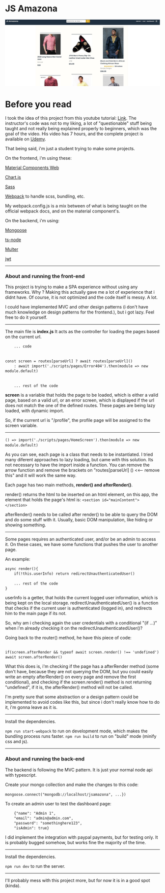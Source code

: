 # JS Amazona

<img src="./images/screen1.jpg"></img>

# Before you read

I took the idea of this project from this youtube tutorial: <a href="https://www.youtube.com/watch?v=N3FDyheHVMM&list=WL&index=46&t=81s">Link</a>. 
The instructor's code was not to my liking, a lot of "questionable" stuff being taught and not really being explained properly to beginners, which was the goal of the video. His video has 7 hours, and the complete project is available on <a href="https://www.youtube.com/watch?v=N3FDyheHVMM&list=WL&index=46&t=81s">Udemy</a>.

That being said, i'm just a student trying to make some projects.

On the frontend, i'm using these:

<a href="https://github.com/material-components/material-components-web">Material Components Web</a>

<a href="https://www.chartjs.org/">Chart.js</a>

<a href="https://sass-lang.com/">Sass</a>

<a href="https://webpack.js.org/">Webpack</a> to handle scss, bundling, etc.

My webpack.config.js is a mix between of what is being taught on the official webpack docs, and on the material component's.

On the backend, i'm using:

<a href="https://mongoosejs.com/">Mongoose</a>

<a href="https://www.npmjs.com/package/ts-node">ts-node</a>

<a href="https://www.npmjs.com/package/multer">Multer</a>

<a href="https://jwt.io/">jwt</a>

-----------------------------------------------------------------


<h3>About and running the front-end</h3>

This project is trying to make a SPA experience without using any frameworks. Why ? Making this actually gave me a lot of experience that i didnt have. Of course, it is not optimized and the code itself is messy. A lot.

I could have implemented MVC and other design patterns (i don't have much knowledge on design patterns for the frontend.), but i got lazy. Feel free to do it yourself.


-----------------------------------

The main file is **index.js**
It acts as the controller for loading the pages based on the current url. 


````
    ... code


const screen = routes[parseUrl] ? await routes[parseUrl]() 
    : await import('./scripts/pages/Error404').then(module => new module.default)


    ... rest of the code
```` 

**screen** is a variable that holds the page to be loaded, which is either a valid page, based on a valid url, or an error screen, which is displayed if the url does not match the one of the defined routes. These pages are being lazy loaded, with dynamic import.

So, if the current url is "/profile", the profile page will be assigned to the screen variable.


---------------------------------------


```` () => import('./scripts/pages/HomeScreen').then(module => new module.default) ````

As you can see, each page is a class that needs to be instantiated. I tried many diferent approaches to lazy loading, but came with this solution. Its not necessary to have the import inside a function. You can remove the arrow function and remove the brackets on "routes[parseUrl] ()  <<-- remove this" and it will work the same way.


Each page has two main methods, **render() and afterRender()**.

render() returns the html to be inserted on an html element, on this app, the element that holds the page's html is: ```` <section id="mainContent"></section> ````

afterRender() needs to be called after render() to be able to query the DOM and do some stuff with it. Usually, basic DOM manipulation, like hiding or showing something.


-----------------------------------------------------


Some pages requires an authenticated user, and/or be an admin to access it. On these cases, we have some functions that pushes the user to another page. 

An example:

```` 
async render(){
    if(!this.userInfo) return redirectUnauthenticatedUser() 

    ... rest of the code
}

````

userInfo is a getter, that holds the current logged user information, which is being kept on the local storage.
redirectUnauthenticatedUser() is a function that checks if the current user is authenticated (logged in), and redirects him to the main page if its not.

So, why am i checking again the user credentials with a conditional "(if ...)" when i'm already checking it on the redirectUnauthenticatedUser()?

Going back to the router() method, he have this piece of code:

```` 

if(screen.afterRender && typeof await screen.render() !== 'undefined') await screen.afterRender()

```` 

What this does is, i'm checking if the page has a afterRender method (some don't have, because they are not querying the DOM, but you could easily write an empty afterRender() on every page and remove the first conditional), and checking if the screen.render() method is not returning "undefined", if it is, the afterRender() method will not be called.

I'm pretty sure that some abstraction or a design pattern could be implemented to avoid codes like this, but since i don't really know how to do it, i'm gonna leave as it is.


-----------------------------------------


Install the dependencies.

```` npm run start-webpack ```` to run on development mode, which makes the bundling process runs faster.
```` npm run build ```` to run on "build" mode (minify css and js).


-----------------------------------


<h3>About and running the back-end</h3>

The backend is following the MVC pattern.
It is just your normal node api with typescript.

Create your mongo collection and make the changes to this code:

```` mongoose.connect("mongodb://localhost/jsamazona", ...}) ````

To create an admin user to test the dashboard page:

```` POST: http://localhost:3000/create-user, JSON: 
    {"name": "Admin 1",
	"email": "admin@admin.com",
	"password": "somethinghere123",
	"isAdmin": true}
```` 

I did implement the integration with paypal payments, but for testing only. It is probably bugged somehow, but works fine the majority of the time.

-----------------------------------------

Install the dependencies.

```` npm run dev ```` to run the server.


-----------------------

I'll probably mess with this project more, but for now it is in a good spot (kinda).

